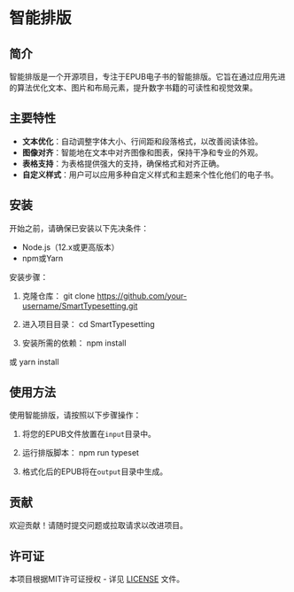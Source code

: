 # 智能排版

## 简介

智能排版是一个开源项目，专注于EPUB电子书的智能排版。它旨在通过应用先进的算法优化文本、图片和布局元素，提升数字书籍的可读性和视觉效果。

## 主要特性

- **文本优化**：自动调整字体大小、行间距和段落格式，以改善阅读体验。
- **图像对齐**：智能地在文本中对齐图像和图表，保持干净和专业的外观。
- **表格支持**：为表格提供强大的支持，确保格式和对齐正确。
- **自定义样式**：用户可以应用多种自定义样式和主题来个性化他们的电子书。

## 安装

开始之前，请确保已安装以下先决条件：

- Node.js（12.x或更高版本）
- npm或Yarn

安装步骤：

1. 克隆仓库：
git clone https://github.com/your-username/SmartTypesetting.git

2. 进入项目目录：
cd SmartTypesetting

3. 安装所需的依赖：
npm install

或
yarn install


## 使用方法

使用智能排版，请按照以下步骤操作：

1. 将您的EPUB文件放置在`input`目录中。
2. 运行排版脚本：
npm run typeset

3. 格式化后的EPUB将在`output`目录中生成。

## 贡献

欢迎贡献！请随时提交问题或拉取请求以改进项目。

## 许可证

本项目根据MIT许可证授权 - 详见 [LICENSE](LICENSE) 文件。
